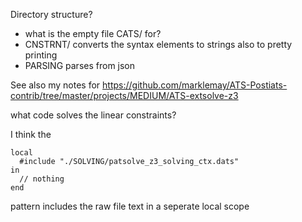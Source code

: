 
Directory structure?

* what is the empty file CATS/ for?
* CNSTRNT/ converts the syntax elements to strings also to pretty printing
* PARSING parses from json 


See also my notes for https://github.com/marklemay/ATS-Postiats-contrib/tree/master/projects/MEDIUM/ATS-extsolve-z3


what code solves the linear constraints?


I think the 
```
local
  #include "./SOLVING/patsolve_z3_solving_ctx.dats"
in
  // nothing
end
```
pattern includes the raw file text in a seperate local scope
